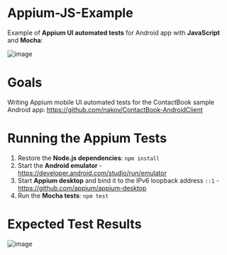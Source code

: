 # Appium-JS-Example

Example of **Appium UI automated tests** for Android app with **JavaScript** and **Mocha**:

![image](https://user-images.githubusercontent.com/1689586/128168121-9c81adec-d325-420e-a20c-1c92a462e7cc.png)

# Goals

Writing Appium mobile UI automated tests for the ContactBook sample Android app:
https://github.com/nakov/ContactBook-AndroidClient

# Running the Appium Tests

1. Restore the **Node.js dependencies**: ```npm install```
2. Start the **Android emulator** - https://developer.android.com/studio/run/emulator
3. Start **Appium desktop** and bind it to the IPv6 loopback address `::1` - https://github.com/appium/appium-desktop
4. Run the **Mocha tests**: ```npm test```

# Expected Test Results

![image](https://user-images.githubusercontent.com/1689586/128169529-48d931a3-ea0c-4be0-b609-ec959a646109.png)
